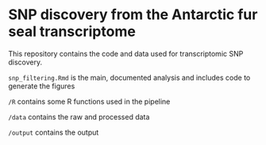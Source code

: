 # SNP discovery from the Antarctic fur seal transcriptome

This repository contains the code and data used for transcriptomic SNP discovery.

`snp_filtering.Rmd` is the main, documented analysis and includes code to generate the figures

`/R` contains some R functions used in the pipeline

`/data` contains the raw and processed data

`/output` contains the output
 
